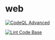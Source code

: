 # web

[![CodeQL Advanced](https://github.com/engin1984/web/actions/workflows/codeql.yml/badge.svg)](https://github.com/engin1984/web/actions/workflows/codeql.yml)

[![Lint Code Base](https://github.com/engin1984/web/actions/workflows/super-linter.yml/badge.svg)](https://github.com/engin1984/web/actions/workflows/super-linter.yml)
